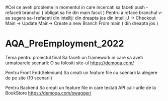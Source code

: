 #Cei ce aveti probleme in momentul in care incercati sa faceti push - refaceti branchul ( obligat sa fie din main facut )
Pentru a reface branchul v-as sugera sa-l refaceti din intellij:
din dreapta jos din intellijJ -> Checkout Main -> Update Main-> Create a new Branch From main ( din dreapta jos )
# AQA_PreEmployment_2022


Tema pentru proiectul final
Sa faceti un framework in care sa aveti urmatoarele scenarii:
O sa folositi site-ul https://demoqa.com/ 

Pentru Front End(Selenium)
Sa creati un feature file cu scenarii la alegere de pe site (10 scenarii)

Pentru Backend
Sa creati un feature file in care testati API call-urile de la BookStore
https://demoqa.com/swagger/

